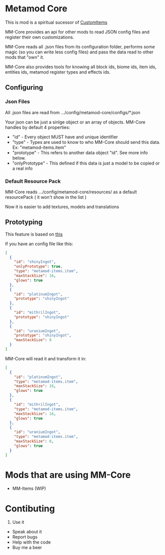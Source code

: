 # Metamod Core
This is mod is a spiritual sucessor of [CustomItems](https://mods.curse.com/mc-mods/minecraft/224312-customitems)

MM-Core provides an api for other mods to read JSON config files and register their own customizations.

MM-Core reads all .json files from its configuration folder, performs some magic (so you can write less config files) and pass the data read to other mods that "own" it.

MM-Core also provides tools for knowing all block ids, biome ids, item ids, entities ids, metamod register types and effects ids.

## Configuring

### Json Files
All .json files are read from .../config/metamod-core/configs/*.json

Your json can be just a sinlge object or an array of objects.
MM-Core handles by default 4 properties:

* "id" - Every object MUST have and unique identifier
* "type" - Types are used to know to who MM-Core should send this data. Ex: "metamod-items.item"
* "prototype" - This refers to another data object "id". See more info below.
* "onlyPrototype" - This defined if this data is just a model to be copied or a real info

### Default Resource Pack
MM-Core reads .../config/metamod-core/resources/ as a default resourcePack ( it won't show in the list )

Now it is easier to add textures, models and translations

## Prototyping

This feature is based on [this](http://gameprogrammingpatterns.com/prototype.html#prototypes-for-data-modeling)

If you have an config file like this:

``` json
[
  {
    "id": "shinyIngot",
    "onlyPrototype": true,
    "type": "metamod-items.item",
    "maxStackSize": 16,
    "glows": true
  },
  {
    "id": "platinumIngot",
    "prototype": "shinyIngot"
  },
  {
    "id": "mithrilIngot",
    "prototype": "shinyIngot"
  },
  {
    "id": "uraniumIngot",
    "prototype": "shinyIngot",
    "maxStackSize": 8
  }
]
```

MM-Core will read it and transform it in:

``` json
[
  {
    "id": "platinumIngot",
    "type": "metamod-items.item",
    "maxStackSize": 16,
    "glows": true
  },
  {
    "id": "mithrilIngot",
    "type": "metamod-items.item",
    "maxStackSize": 16,
    "glows": true
  },
  {
    "id": "uraniumIngot",
    "type": "metamod-items.item",
    "maxStackSize": 8,
    "glows": true
  }
]
```

# Mods that are using MM-Core

* MM-Items (WIP)

# Contibuting

1. Use it
* Speak about it
* Report bugs
* Help with the code
* Buy me a beer
